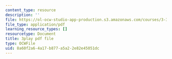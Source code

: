 ```yaml
---
content_type: resource
description: ''
file: https://ol-ocw-studio-app-production.s3.amazonaws.com/courses/3-320-atomistic-computer-modeling-of-materials-sma-5107-spring-2005/8a60f2a64a17b877a5a22e82e45051dc_zyId5iqW6Ig.pdf
file_type: application/pdf
learning_resource_types: []
resourcetype: Document
title: 3play pdf file
type: OCWFile
uid: 8a60f2a6-4a17-b877-a5a2-2e82e45051dc
---
```

